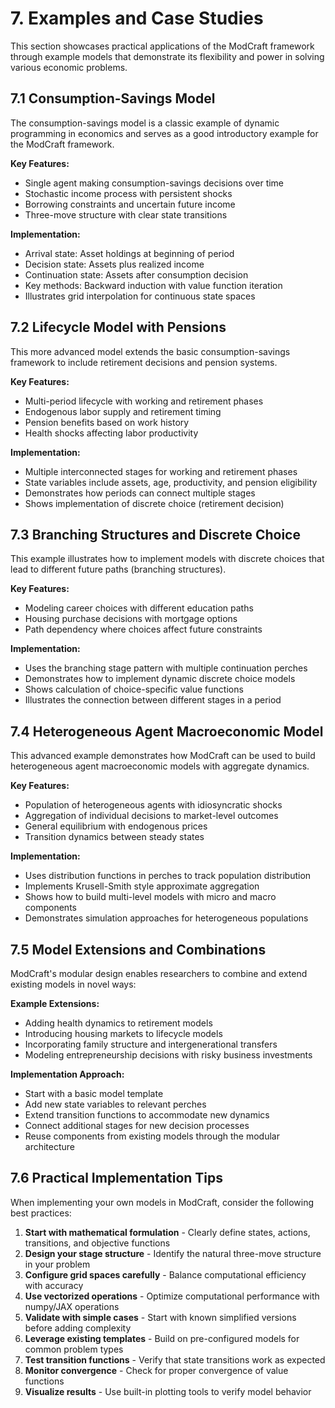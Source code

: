 # 7. Examples and Case Studies

This section showcases practical applications of the ModCraft framework through example models that demonstrate its flexibility and power in solving various economic problems.

## 7.1 Consumption-Savings Model

The consumption-savings model is a classic example of dynamic programming in economics and serves as a good introductory example for the ModCraft framework.

**Key Features:**
- Single agent making consumption-savings decisions over time
- Stochastic income process with persistent shocks
- Borrowing constraints and uncertain future income
- Three-move structure with clear state transitions

**Implementation:**
- Arrival state: Asset holdings at beginning of period
- Decision state: Assets plus realized income
- Continuation state: Assets after consumption decision
- Key methods: Backward induction with value function iteration
- Illustrates grid interpolation for continuous state spaces

## 7.2 Lifecycle Model with Pensions

This more advanced model extends the basic consumption-savings framework to include retirement decisions and pension systems.

**Key Features:**
- Multi-period lifecycle with working and retirement phases
- Endogenous labor supply and retirement timing
- Pension benefits based on work history
- Health shocks affecting labor productivity

**Implementation:**
- Multiple interconnected stages for working and retirement phases
- State variables include assets, age, productivity, and pension eligibility
- Demonstrates how periods can connect multiple stages
- Shows implementation of discrete choice (retirement decision)

## 7.3 Branching Structures and Discrete Choice

This example illustrates how to implement models with discrete choices that lead to different future paths (branching structures).

**Key Features:**
- Modeling career choices with different education paths
- Housing purchase decisions with mortgage options
- Path dependency where choices affect future constraints

**Implementation:**
- Uses the branching stage pattern with multiple continuation perches
- Demonstrates how to implement dynamic discrete choice models
- Shows calculation of choice-specific value functions
- Illustrates the connection between different stages in a period

## 7.4 Heterogeneous Agent Macroeconomic Model

This advanced example demonstrates how ModCraft can be used to build heterogeneous agent macroeconomic models with aggregate dynamics.

**Key Features:**
- Population of heterogeneous agents with idiosyncratic shocks
- Aggregation of individual decisions to market-level outcomes
- General equilibrium with endogenous prices
- Transition dynamics between steady states

**Implementation:**
- Uses distribution functions in perches to track population distribution
- Implements Krusell-Smith style approximate aggregation
- Shows how to build multi-level models with micro and macro components
- Demonstrates simulation approaches for heterogeneous populations

## 7.5 Model Extensions and Combinations

ModCraft's modular design enables researchers to combine and extend existing models in novel ways:

**Example Extensions:**
- Adding health dynamics to retirement models
- Introducing housing markets to lifecycle models
- Incorporating family structure and intergenerational transfers
- Modeling entrepreneurship decisions with risky business investments

**Implementation Approach:**
- Start with a basic model template
- Add new state variables to relevant perches
- Extend transition functions to accommodate new dynamics
- Connect additional stages for new decision processes
- Reuse components from existing models through the modular architecture

## 7.6 Practical Implementation Tips

When implementing your own models in ModCraft, consider the following best practices:

1. **Start with mathematical formulation** - Clearly define states, actions, transitions, and objective functions
2. **Design your stage structure** - Identify the natural three-move structure in your problem
3. **Configure grid spaces carefully** - Balance computational efficiency with accuracy
4. **Use vectorized operations** - Optimize computational performance with numpy/JAX operations
5. **Validate with simple cases** - Start with known simplified versions before adding complexity
6. **Leverage existing templates** - Build on pre-configured models for common problem types
7. **Test transition functions** - Verify that state transitions work as expected
8. **Monitor convergence** - Check for proper convergence of value functions
9. **Visualize results** - Use built-in plotting tools to verify model behavior 